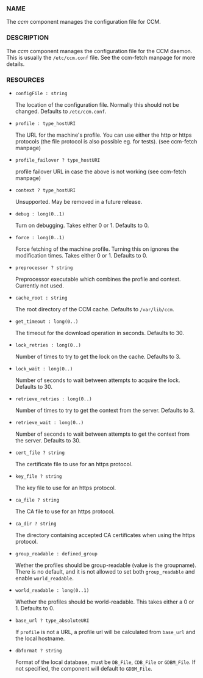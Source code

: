 ### NAME

The _ccm_ component manages the configuration file
for CCM.

### DESCRIPTION

The _ccm_ component manages the configuration file for the CCM
daemon.  This is usually the `/etc/ccm.conf` file. See the ccm-fetch
manpage for more details.

### RESOURCES

- `configFile : string`

    The location of the configuration file.  Normally this should not be
    changed. Defaults to `/etc/ccm.conf`.

- `profile : type_hostURI`

    The URL for the machine's profile.  You can use either the http or
    https protocols (the file protocol is also possible eg. for tests).
    (see ccm-fetch manpage)

- `profile_failover ? type_hostURI`

    profile failover URL in case the above is not working (see ccm-fetch manpage)

- `context ? type_hostURI`

    Unsupported. May be removed in a future release.

- `debug : long(0..1)`

    Turn on debugging.  Takes either 0 or 1.  Defaults to 0.

- `force : long(0..1)`

    Force fetching of the machine profile.  Turning this on ignores the
    modification times.  Takes either 0 or 1.  Defaults to 0.

- `preprocessor ? string`

    Preprocessor executable which combines the profile and context.
    Currently not used.

- `cache_root : string`

    The root directory of the CCM cache.  Defaults to `/var/lib/ccm`.

- `get_timeout : long(0..)`

    The timeout for the download operation in seconds.  Defaults to 30.

- `lock_retries : long(0..)`

    Number of times to try to get the lock on the cache.  Defaults to 3.

- `lock_wait : long(0..)`

    Number of seconds to wait between attempts to acquire the lock.  Defaults to 30.

- `retrieve_retries : long(0..)`

    Number of times to try to get the context from the server.  Defaults to 3.

- `retrieve_wait : long(0..)`

    Number of seconds to wait between attempts to get the context from the
    server.  Defaults to 30.

- `cert_file ? string`

    The certificate file to use for an https protocol.

- `key_file ? string`

    The key file to use for an https protocol.

- `ca_file ? string`

    The CA file to use for an https protocol.

- `ca_dir ? string`

    The directory containing accepted CA certificates when using the https
    protocol.

- `group_readable : defined_group`

    Wether the profiles should be group-readable (value is the groupname).
    There is no default, and it is not allowed to set both `group_readable`
    and enable `world_readable`.

- `world_readable : long(0..1)`

    Whether the profiles should be world-readable.  This takes either a 0
    or 1.  Defaults to 0.

- `base_url ? type_absoluteURI`

    If `profile` is not a URL, a profile url will be calculated from
    `base_url` and the local hostname.

- `dbformat ? string`

    Format of the local database, must be `DB_File`, `CDB_File` or `GDBM_File`.
    If not specified, the component will default to `GDBM_File`.
